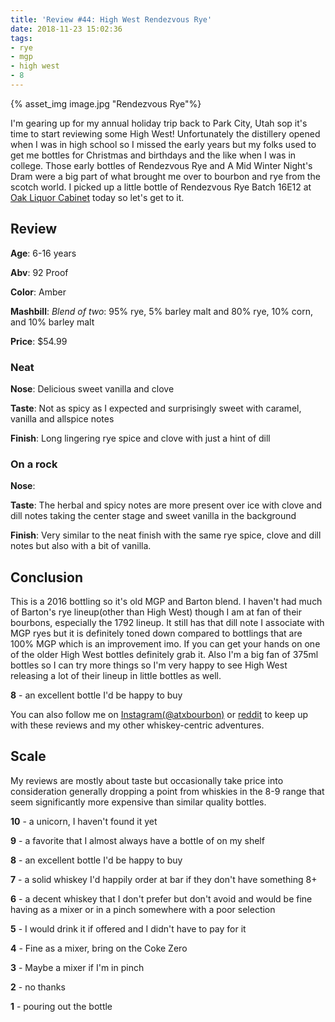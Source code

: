 ```yaml
---
title: 'Review #44: High West Rendezvous Rye'
date: 2018-11-23 15:02:36
tags:
- rye
- mgp
- high west
- 8
---
```

{% asset_img image.jpg "Rendezvous Rye"%}

I'm gearing up for my annual holiday trip back to Park City, Utah sop it's time to start reviewing some High West! Unfortunately the distillery opened when I was in high school so I missed the early years but my folks used to get me bottles for Christmas and birthdays and the like when I was in college. Those early bottles of Rendezvous Rye and A Mid Winter Night's Dram were a big part of what brought me over to bourbon and rye from the scotch world. I picked up a little bottle of Rendezvous Rye Batch 16E12 at [Oak Liquor Cabinet](https://www.instagram.com/oakliquorcabinet/) today so let's get to it.

## Review
**Age**: 6-16 years

**Abv**: 92 Proof

**Color**: Amber

**Mashbill**: *Blend of two*: 95% rye, 5% barley malt and 80% rye, 10% corn, and 10% barley malt

**Price**: $54.99

### Neat
**Nose**: Delicious sweet vanilla and clove

**Taste**: Not as spicy as I expected and surprisingly sweet with caramel, vanilla and allspice notes

**Finish**: Long lingering rye spice and clove with just a hint of dill

### On a rock
**Nose**: 

**Taste**: The herbal and spicy notes are more present over ice with clove and dill notes taking the center stage and sweet vanilla in the background

**Finish**: Very similar to the neat finish with the same rye spice, clove and dill notes but also with a bit of vanilla. 

## Conclusion
This is a 2016 bottling so it's old MGP and Barton blend. I haven't had much of Barton's rye lineup(other than High West) though I am at fan of their bourbons, especially the 1792 lineup. It still has that dill note I associate with MGP ryes but it is definitely toned down compared to bottlings that are 100% MGP which is an improvement imo. If you can get your hands on one of the older High West bottles definitely grab it. Also I'm a big fan of 375ml bottles so I can try more things so I'm very happy to see High West releasing a lot of their lineup in little bottles as well.

**8** - an excellent bottle I'd be happy to buy

You can also follow me on [Instagram(@atxbourbon)](https://www.instagram.com/atxbourbon/) or [reddit](https://www.reddit.com/r/scottmotorraddrinks/) to keep up with these reviews and my other whiskey-centric adventures.


## Scale
My reviews are mostly about taste but occasionally take price into consideration generally dropping a point from whiskies in the 8-9 range that seem significantly more expensive than similar quality bottles.

**10** - a unicorn, I haven't found it yet

**9** - a favorite that I almost always have a bottle of on my shelf

**8** - an excellent bottle I'd be happy to buy

**7** - a solid whiskey I'd happily order at bar if they don't have something 8+

**6** - a decent whiskey that I don't prefer but don't avoid and would be fine having as a mixer or in a pinch somewhere with a poor selection

**5** - I would drink it if offered and I didn't have to pay for it

**4** - Fine as a mixer, bring on the Coke Zero

**3** - Maybe a mixer if I'm in  pinch

**2** - no thanks

**1** - pouring out the bottle  